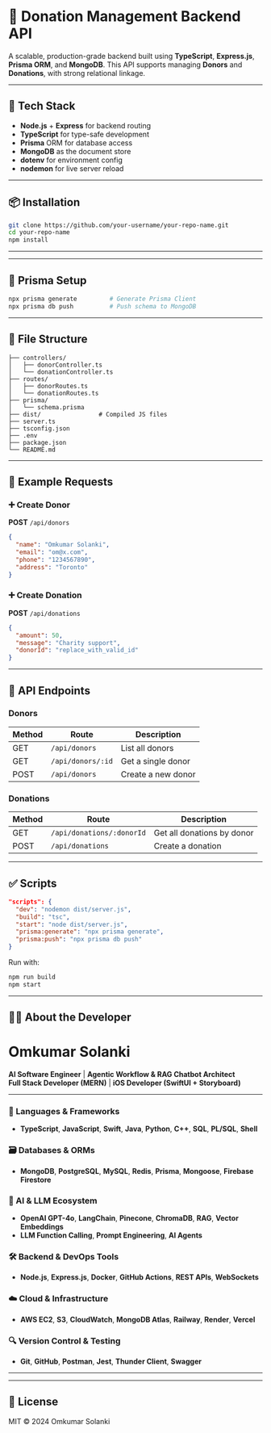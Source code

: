 # 🎯 Donation Management Backend API

A scalable, production-grade backend built using **TypeScript**, **Express.js**, **Prisma ORM**, and **MongoDB**. This API supports managing **Donors** and **Donations**, with strong relational linkage.

---

## 🚀 Tech Stack

- **Node.js** + **Express** for backend routing
- **TypeScript** for type-safe development
- **Prisma** ORM for database access
- **MongoDB** as the document store
- **dotenv** for environment config
- **nodemon** for live server reload

---

## 📦 Installation

```bash
git clone https://github.com/your-username/your-repo-name.git
cd your-repo-name
npm install
```

---

---

## 🔧 Prisma Setup

```bash
npx prisma generate         # Generate Prisma Client
npx prisma db push          # Push schema to MongoDB
```

---

## 📁 File Structure

```
├── controllers/
│   ├── donorController.ts
│   └── donationController.ts
├── routes/
│   ├── donorRoutes.ts
│   └── donationRoutes.ts
├── prisma/
│   └── schema.prisma
├── dist/                # Compiled JS files
├── server.ts
├── tsconfig.json
├── .env
├── package.json
└── README.md
```

---

## 📜 Example Requests

### ➕ Create Donor

**POST** `/api/donors`

```json
{
  "name": "Omkumar Solanki",
  "email": "om@x.com",
  "phone": "1234567890",
  "address": "Toronto"
}
```

### ➕ Create Donation

**POST** `/api/donations`

```json
{
  "amount": 50,
  "message": "Charity support",
  "donorId": "replace_with_valid_id"
}
```

---

## 🔗 API Endpoints

### Donors

| Method | Route                 | Description           |
|--------|-----------------------|-----------------------|
| GET    | `/api/donors`         | List all donors       |
| GET    | `/api/donors/:id`     | Get a single donor    |
| POST   | `/api/donors`         | Create a new donor    |

### Donations

| Method | Route                     | Description               |
|--------|---------------------------|---------------------------|
| GET    | `/api/donations/:donorId` | Get all donations by donor |
| POST   | `/api/donations`          | Create a donation         |

---

## ✅ Scripts

```json
"scripts": {
  "dev": "nodemon dist/server.js",
  "build": "tsc",
  "start": "node dist/server.js",
  "prisma:generate": "npx prisma generate",
  "prisma:push": "npx prisma db push"
}
```

Run with:

```bash
npm run build
npm start
```


---

## 👨‍💻 About the Developer

#  Omkumar Solanki
**AI Software Engineer** | **Agentic Workflow & RAG Chatbot Architect**  
**Full Stack Developer (MERN)** | **iOS Developer (SwiftUI + Storyboard)**  

---

### 🧩 Languages & Frameworks  
- **TypeScript**, **JavaScript**, **Swift**, **Java**, **Python**, **C++**, **SQL**, **PL/SQL**, **Shell**

### 🗃️ Databases & ORMs  
- **MongoDB**, **PostgreSQL**, **MySQL**, **Redis**, **Prisma**, **Mongoose**, **Firebase Firestore**

### 🤖 AI & LLM Ecosystem  
- **OpenAI GPT-4o**, **LangChain**, **Pinecone**, **ChromaDB**, **RAG**, **Vector Embeddings**  
- **LLM Function Calling**, **Prompt Engineering**, **AI Agents**

### 🛠️ Backend & DevOps Tools  
- **Node.js**, **Express.js**, **Docker**, **GitHub Actions**, **REST APIs**, **WebSockets**

### ☁️ Cloud & Infrastructure  
- **AWS EC2**, **S3**, **CloudWatch**, **MongoDB Atlas**, **Railway**, **Render**, **Vercel**

### 🔍 Version Control & Testing  
- **Git**, **GitHub**, **Postman**, **Jest**, **Thunder Client**, **Swagger**

---

---

## 📘 License

MIT © 2024 Omkumar Solanki
